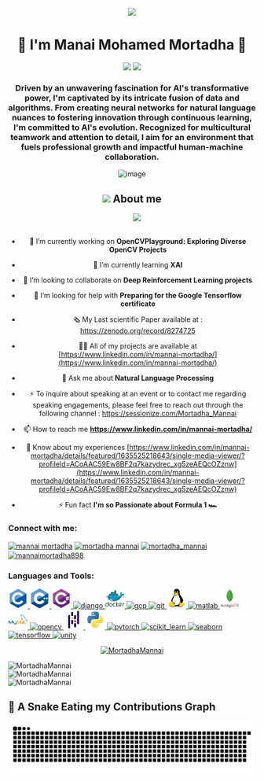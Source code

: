 <p align="center" >
<img src="https://readme-typing-svg.herokuapp.com/?lines=Hello,+World+!&center=true&size=30">
  </p>
<h1 align="center">👋 I'm Manai Mohamed Mortadha 👋 </h1>

<div align="center">

![](https://img.shields.io/github/followers/MortadhaMannai?color=green&logo=github)
![](https://komarev.com/ghpvc/?username=MortadhaMannai)

<h3 align="center">Driven by an unwavering fascination for AI's transformative power, I'm captivated by its intricate fusion of data and algorithms. From creating neural networks for natural language nuances to fostering innovation through continuous learning, I'm committed to AI's evolution. Recognized for multicultural teamwork and attention to detail, I aim for an environment that fuels professional growth and impactful human-machine collaboration.</h3>

![image](https://github.com/MortadhaMannai/MortadhaMannai/assets/93622509/1b905064-7ccb-4f5b-b4b4-c0599a6b2540)


## <picture><img src = "https://github.com/7oSkaaa/7oSkaaa/blob/main/Images/about_me.gif?raw=true" width = 50px></picture> About me

<picture> <img align="right" src="https://github.com/7oSkaaa/7oSkaaa/blob/main/Images/Right_Side.gif?raw=true" width = 250px></picture>

<br><br>

- 🔭 I’m currently working on **OpenCVPlayground: Exploring Diverse OpenCV Projects**

- 🌱 I’m currently learning **XAI**

- 👯 I’m looking to collaborate on **Deep Reinforcement Learning projects**

- 🤝 I’m looking for help with **Preparing for the Google Tensorflow certificate**

- 🗞 My Last scientific Paper available at : https://zenodo.org/record/8274725 

- 👨‍💻 All of my projects are available at [https://www.linkedin.com/in/mannai-mortadha/](https://www.linkedin.com/in/mannai-mortadha/)

- 💬 Ask me about **Natural Language Processing**

- ⚡ To inquire about speaking at an event or to contact me regarding speaking engagements, please feel free to reach out through the following channel : https://sessionize.com/Mortadha_Mannai
  

- 📫 How to reach me **https://www.linkedin.com/in/mannai-mortadha/**

- 📄 Know about my experiences [https://www.linkedin.com/in/mannai-mortadha/details/featured/1635525218643/single-media-viewer/?profileId=ACoAAC59Ew8BF2q7kazydrec_xg5zeAEQcOZznw](https://www.linkedin.com/in/mannai-mortadha/details/featured/1635525218643/single-media-viewer/?profileId=ACoAAC59Ew8BF2q7kazydrec_xg5zeAEQcOZznw)
  
- ⚡ Fun fact **I'm so Passionate about Formula 1 🏎**
  
<h3 align="left">Connect with me:</h3>
<p align="left">
<a href="https://linkedin.com/in/mannai mortadha" target="blank"><img align="center" src="https://raw.githubusercontent.com/rahuldkjain/github-profile-readme-generator/master/src/images/icons/Social/linked-in-alt.svg" alt="mannai mortadha" height="30" width="40" /></a>
<a href="https://fb.com/mortadha mannai" target="blank"><img align="center" src="https://raw.githubusercontent.com/rahuldkjain/github-profile-readme-generator/master/src/images/icons/Social/facebook.svg" alt="mortadha mannai" height="30" width="40" /></a>
<a href="https://instagram.com/mortadha_mannai" target="blank"><img align="center" src="https://raw.githubusercontent.com/rahuldkjain/github-profile-readme-generator/master/src/images/icons/Social/instagram.svg" alt="mortadha_mannai" height="30" width="40" /></a>
<a href="https://www.leetcode.com/mannaimortadha898" target="blank"><img align="center" src="https://raw.githubusercontent.com/rahuldkjain/github-profile-readme-generator/master/src/images/icons/Social/leet-code.svg" alt="mannaimortadha898" height="30" width="40" /></a>
</p>

<h3 align="left">Languages and Tools:</h3>
<p align="left"> <a href="https://www.cprogramming.com/" target="_blank" rel="noreferrer"> <img src="https://raw.githubusercontent.com/devicons/devicon/master/icons/c/c-original.svg" alt="c" width="40" height="40"/> </a> <a href="https://www.w3schools.com/cpp/" target="_blank" rel="noreferrer"> <img src="https://raw.githubusercontent.com/devicons/devicon/master/icons/cplusplus/cplusplus-original.svg" alt="cplusplus" width="40" height="40"/> </a> <a href="https://www.w3schools.com/cs/" target="_blank" rel="noreferrer"> <img src="https://raw.githubusercontent.com/devicons/devicon/master/icons/csharp/csharp-original.svg" alt="csharp" width="40" height="40"/> </a> <a href="https://www.djangoproject.com/" target="_blank" rel="noreferrer"> <img src="https://cdn.worldvectorlogo.com/logos/django.svg" alt="django" width="40" height="40"/> </a> <a href="https://www.docker.com/" target="_blank" rel="noreferrer"> <img src="https://raw.githubusercontent.com/devicons/devicon/master/icons/docker/docker-original-wordmark.svg" alt="docker" width="40" height="40"/> </a> <a href="https://cloud.google.com" target="_blank" rel="noreferrer"> <img src="https://www.vectorlogo.zone/logos/google_cloud/google_cloud-icon.svg" alt="gcp" width="40" height="40"/> </a> <a href="https://git-scm.com/" target="_blank" rel="noreferrer"> <img src="https://www.vectorlogo.zone/logos/git-scm/git-scm-icon.svg" alt="git" width="40" height="40"/> </a> <a href="https://www.linux.org/" target="_blank" rel="noreferrer"> <img src="https://raw.githubusercontent.com/devicons/devicon/master/icons/linux/linux-original.svg" alt="linux" width="40" height="40"/> </a> <a href="https://www.mathworks.com/" target="_blank" rel="noreferrer"> <img src="https://upload.wikimedia.org/wikipedia/commons/2/21/Matlab_Logo.png" alt="matlab" width="40" height="40"/> </a> <a href="https://www.mongodb.com/" target="_blank" rel="noreferrer"> <img src="https://raw.githubusercontent.com/devicons/devicon/master/icons/mongodb/mongodb-original-wordmark.svg" alt="mongodb" width="40" height="40"/> </a> <a href="https://www.mysql.com/" target="_blank" rel="noreferrer"> <img src="https://raw.githubusercontent.com/devicons/devicon/master/icons/mysql/mysql-original-wordmark.svg" alt="mysql" width="40" height="40"/> </a> <a href="https://opencv.org/" target="_blank" rel="noreferrer"> <img src="https://www.vectorlogo.zone/logos/opencv/opencv-icon.svg" alt="opencv" width="40" height="40"/> </a> <a href="https://pandas.pydata.org/" target="_blank" rel="noreferrer"> <img src="https://raw.githubusercontent.com/devicons/devicon/2ae2a900d2f041da66e950e4d48052658d850630/icons/pandas/pandas-original.svg" alt="pandas" width="40" height="40"/> </a> <a href="https://www.python.org" target="_blank" rel="noreferrer"> <img src="https://raw.githubusercontent.com/devicons/devicon/master/icons/python/python-original.svg" alt="python" width="40" height="40"/> </a> <a href="https://pytorch.org/" target="_blank" rel="noreferrer"> <img src="https://www.vectorlogo.zone/logos/pytorch/pytorch-icon.svg" alt="pytorch" width="40" height="40"/> </a> <a href="https://scikit-learn.org/" target="_blank" rel="noreferrer"> <img src="https://upload.wikimedia.org/wikipedia/commons/0/05/Scikit_learn_logo_small.svg" alt="scikit_learn" width="40" height="40"/> </a> <a href="https://seaborn.pydata.org/" target="_blank" rel="noreferrer"> <img src="https://seaborn.pydata.org/_images/logo-mark-lightbg.svg" alt="seaborn" width="40" height="40"/> </a> <a href="https://www.tensorflow.org" target="_blank" rel="noreferrer"> <img src="https://www.vectorlogo.zone/logos/tensorflow/tensorflow-icon.svg" alt="tensorflow" width="40" height="40"/> </a> <a href="https://unity.com/" target="_blank" rel="noreferrer"> <img src="https://www.vectorlogo.zone/logos/unity3d/unity3d-icon.svg" alt="unity" width="40" height="40"/> </a> </p>

<p align="center"> <a href="https://github.com/ryo-ma/github-profile-trophy"><img src="https://github-profile-trophy.vercel.app/?username=MortadhaMannai&theme=onedark&row=2&column=3" alt="MortadhaMannai" /></a> </p>
</div>

<img  src="https://github-readme-stats.vercel.app/api/top-langs?username=MortadhaMannai&show_icons=true&locale=en&layout=compact&theme=react&border_color=61dafb&hide_border=true" alt="MortadhaMannai" />

<br/>

<img class="center" src="https://github-readme-stats.vercel.app/api?username=MortadhaMannai&show_icons=true&theme=react&border_color=61dafb&hide_border=true" alt="MortadhaMannai" />


<br/>

<img class="center" src="https://github-readme-streak-stats.herokuapp.com/?user=MortadhaMannai&theme=react&border=61dafb&hide_border=true" alt="MortadhaMannai" />

<br/>


## 🐍 A Snake Eating my Contributions Graph
	
<p align = "center">
	<img src = "https://github.com/7oSkaaa/7oSkaaa/blob/output/github-contribution-grid-snake.svg?" alt = "Snake Game"/>
</p>



